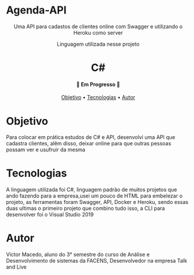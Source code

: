# Agenda-API
<p align="center">Uma API para cadastos de clientes online com Swagger e utilizando o Heroku como server</p>

<p align="center"> Linguagem utilizada nesse projeto
<h1 align="center"> C#

<h4 align="center"> 
	🚧  Em Progresso  🚧
</h4>

<p align="center">
 <a href="# Objetivo">Objetivo</a> •
 <a href="# Tecnologias">Tecnologias</a> • 
 <a href="# Autor">Autor</a>
</p>

# Objetivo

<p> Para colocar em prática estudos de C# e API, desenvolvi uma API que cadastra clientes, alêm disso, deixar online para que outras pessoas possam ver e usufruir da mesma
  <p/>
  
# Tecnologias

<p> A linguagem utilizada foi C#, linguagem padrão de muitos projetos que ando fazendo para a empresa,usei um pouco de HTML para embelezar o projeto, as ferramentas foram Swagger, API, Docker e Heroku, sendo essas duas ultimas o primeiro projeto que combino tudo isso, a CLI para desenvolver foi o Visual Studio 2019 <p/>

# Autor

<p> Victor Macedo, aluno do 3° semestre do curso de Análise e Desenvolvimento de sistemas da FACENS, Desenvolvedor na empresa Talk and Live
<p/>
  
